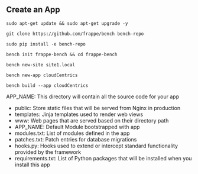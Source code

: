 ## Create an App
```
sudo apt-get update && sudo apt-get upgrade -y
```
```
git clone https://github.com/frappe/bench bench-repo
```
```
sudo pip install -e bench-repo
```
```
bench init frappe-bench && cd frappe-bench
```
```
bench new-site site1.local
```
```
bench new-app cloudCentrics
```

```
bench build --app cloudCentrics
```

APP_NAME: This directory will contain all the source code for your app
- public: Store static files that will be served from Nginx in production
- templates: Jinja templates used to render web views
- www: Web pages that are served based on their directory path
- APP_NAME: Default Module bootstrapped with app
- modules.txt: List of modules defined in the app
- patches.txt: Patch entries for database migrations
- hooks.py: Hooks used to extend or intercept standard functionality provided by the framework
- requirements.txt: List of Python packages that will be installed when you install this app
